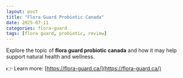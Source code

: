 ```yaml
---
layout: post
title: "Flora Guard Probiotic Canada"
date: 2025-07-11
categories: flora-guard
tags: [flora guard, probiotic, review]
---
```


Explore the topic of **flora guard probiotic canada** and how it may help support natural health and wellness.

👉 Learn more: [https://flora-guard.ca/](https://flora-guard.ca/)
